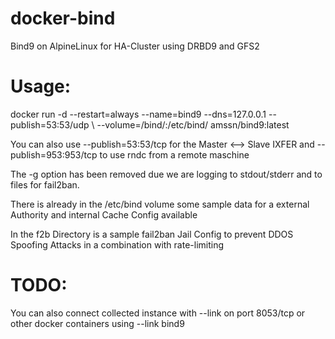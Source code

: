 # docker-bind
Bind9 on AlpineLinux for HA-Cluster using DRBD9 and GFS2

# Usage:
docker run -d --restart=always --name=bind9 --dns=127.0.0.1 --publish=53:53/udp \ 
--volume=<to-your-bind-direcotry>/bind/:/etc/bind/ amssn/bind9:latest

You can also use --publish=53:53/tcp for the Master <--> Slave IXFER and --publish=953:953/tcp to use rndc from a remote maschine

The -g option has been removed due we are logging to stdout/stderr and to files for fail2ban.

There is already in the /etc/bind volume some sample data for a external Authority and internal Cache Config available

In the f2b Directory is a sample fail2ban Jail Config to prevent DDOS Spoofing Attacks in a combination with rate-limiting

# TODO:
You can also connect collected instance with --link on port 8053/tcp or other docker containers using --link bind9
